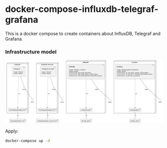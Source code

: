 # docker-compose-influxdb-telegraf-grafana
This is a docker compose to create containers about InfluxDB, Telegraf and Grafana.

### Infrastructure model

![Infrastructure model](.infragenie/infrastructure_model.png)

Apply:

```bash
docker-compose up -d
```
